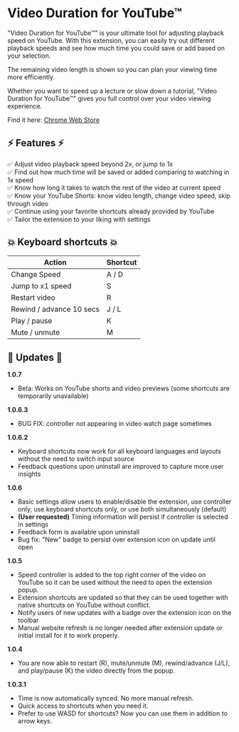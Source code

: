 # Video Duration for YouTube™

"Video Duration for YouTube™" is your ultimate tool for adjusting playback speed on YouTube. With this extension, you can easily try out different playback speeds and see how much time you could save or add based on your selection.

The remaining video length is shown so you can plan your viewing time more efficiently.

Whether you want to speed up a lecture or slow down a tutorial, "Video Duration for YouTube™" gives you full control over your video viewing experience.

Find it here:
[Chrome Web Store](https://chrome.google.com/webstore/detail/duration-calculator-for-y/djphelnkeombgogeophphofmjkbooofh)

## ⚡️ Features ⚡️
:white_check_mark: Adjust video playback speed beyond 2x, or jump to 1x   
:white_check_mark: Find out how much time will be saved or added comparing to watching in 1x speed  
:white_check_mark: Know how long it takes to watch the rest of the video at current speed  
:white_check_mark: Know your YouTube Shorts: know video length, change video speed, skip through video  
:white_check_mark: Continue using your favorite shortcuts already provided by YouTube  
:white_check_mark: Tailor the extension to your liking with settings  

## 💥 Keyboard shortcuts 💥
| Action                     | Shortcut                                |
|----------------------------|-----------------------------------------|
| Change Speed               | A / D                                   |
| Jump to x1 speed           | S                                       |
| Restart video              | R                                       |
| Rewind / advance 10 secs   | J / L                                   |
| Play / pause               | K                                       |
| Mute / unmute              | M                                       |

## 🎉 Updates 🎉
**1.0.7**
- Beta: Works on YouTube shorts and video previews (some shortcuts are temporarily unavailable)

**1.0.6.3**
- BUG FIX: controller not appearing in video watch page sometimes

**1.0.6.2**
- Keyboard shortcuts now work for all keyboard languages and layouts without the need to switch input source
- Feedback questions upon uninstall are improved to capture more user insights

**1.0.6**
- Basic settings allow users to enable/disable the extension, use controller only, use keyboard shortcuts only, or use both simultaneously (default)
- **(User requested)** Timing information will persist if controller is selected in settings
- Feedback form is available upon uninstall
- Bug fix: "New" badge to persist over extension icon on update until open

**1.0.5**
- Speed controller is added to the top right corner of the video on YouTube so it can be used without the need to open the extension popup.
- Extension shortcuts are updated so that they can be used together with native shortcuts on YouTube without conflict.
- Notify users of new updates with a badge over the extension icon on the toolbar
- Manual website refresh is no longer needed after extension update or initial install for it to work properly.

**1.0.4**  
- You are now able to restart (R), mute/unmute (M), rewind/advance (J/L), and play/pause (K) the video directly from the popup.

**1.0.3.1**  
- Time is now automatically synced. No more manual refresh.  
- Quick access to shortcuts when you need it.  
- Prefer to use WASD for shortcuts? Now you can use them in addition to arrow keys.  
